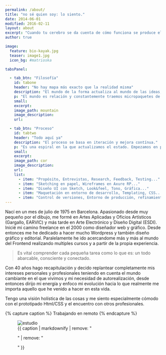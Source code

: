 ```yaml
---
permalink: /about/
title: "no sé quien soy: lo siento."
date: 2014-06-01
modified: 2016-02-11
layout: about
excerpt: "Cuando tu cerebro se da cuenta de cómo funciona se produce el encuentro con lo que ocurre."
author: true

image:
  feature: bio-kayak.jpg
  teaser: image1.jpg
  icon_bg: #matrioska

tabsPanel:

  - tab_btn: "Filosofía"
    id: tabone
    header: "No hay mapa más exacto que la realidad misma"
    description: "El mundo de la forma actualiza al mundo de las ideas, y al revés."
    p: "El mundo es relación y constantemente traemos micropaquetes de información de un contexto a otro. Este vaivén es el motor que da sentido a la existencia de todo, ya sea un proyecto profesional o tu propia vida."
    small:
    excerpt:
    image_path: mountain
    image_description:
    url:

  - tab_btn: "Proceso"
    id: tabtwo
    header: "Todo aquí ya"
    description: "El proceso se basa en iteración y mejora contínua."
    p: "Es una espiral en la que actualizamos el estado. Empezamos en pequeño buscando desde el principio abarcar todo el proceso para ir de lo difuso a lo concreto. Busco permanecer ligero, usando tecnologías, rápidas, fáciles y útiles como Sass, liquid, Jade, Markdown, Yaml, Json, Html5, Gulp, Git... Refactorizar constantemente. Usar convenciones en la nomenclatura, html5 semántico..."
    small:
    excerpt:
    image_path: cor
    image_description:
    url:
    list:
      - item: "Propósito, Entrevistas, Research, Feedback, Testing..."
      - item: "Sketching en papel, Wireframes en Axure RP..."
      - item: "Diseño UI con Sketch, Look&feel, Tono, Gráfica..."
      - item: "Maquetación en entorno de desarrollo, Templating, CSS..."
      - item: "Control de versiones, Entorno de producción, refinamientos"
---
```


Nací en un mes de julio de 1975 en Barcelona. Apasionado desde muy pequeño por el dibujo, me formé en Artes Aplicadas y Oficios Artísticos (Gargallo, EARVIC) y más tarde en Arte Electrónico y Diseño Digital (ESDI). Inicié mi camino freelance en el 2000 como diseñador web y gráfico. Desde entonces me he dedicado a hacer mucho Wordpress y también diseño gráfico y editorial. Paralelamente he ido acercandome más y más al mundo del Frontend realizando multiples cursos y a partir de la propia experiencia.

> Es vital comprender cada pequeña tarea como lo que es: un todo abarcable, consciente y conectado.

Con 40 años hago recapitulación y decido replantear completamente mis intereses personales y profesionales teniendo en cuenta el mundo cambiante en el que vivimos y mi necesidad de autorealización, desde entonces dirijo mi energía y enfoco mi evolución hacia lo que realmente me importa aquello que he venido a hacer en esta vida.

Tengo una visión holística de las cosas y me siento especialmente cómodo con el prototipado Html/CSS y el encuentro con otros profesionales.

{% capture caption %}
Trabajando en remoto
{% endcapture %}

<figure>
  <img src="{{ site.url }}/assets/images/estudio.jpg" alt="estudio">
  <figcaption>
    {{ caption | markdownify | remove: "<p>" | remove: "</p>" }}
  </figcaption>
</figure>

<!-- Send a donation via [PayPal](https://www.paypal.com/cgi-bin/webscr?cmd=_s-xclick&hosted_button_id=M6U4FS8Y794X4). -->
